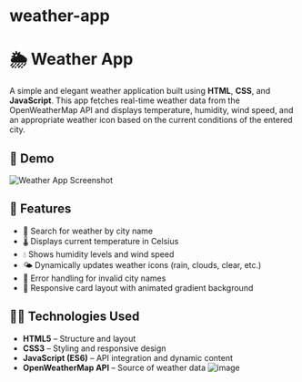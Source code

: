 # weather-app
# 🌦️ Weather App

A simple and elegant weather application built using **HTML**, **CSS**, and **JavaScript**. This app fetches real-time weather data from the OpenWeatherMap API and displays temperature, humidity, wind speed, and an appropriate weather icon based on the current conditions of the entered city.

## 📸 Demo

![Weather App Screenshot](images/demo.png) <!-- Replace with your own screenshot -->

## 🚀 Features

- 🔎 Search for weather by city name
- 🌡️ Displays current temperature in Celsius
- 💧 Shows humidity levels and wind speed
- 🌤️ Dynamically updates weather icons (rain, clouds, clear, etc.)
- 🔄 Error handling for invalid city names
- 🎨 Responsive card layout with animated gradient background

## 🧑‍💻 Technologies Used

- **HTML5** – Structure and layout
- **CSS3** – Styling and responsive design
- **JavaScript (ES6)** – API integration and dynamic content
- **OpenWeatherMap API** – Source of weather data
![image](https://github.com/user-attachments/assets/295bd57b-a58b-41fc-bd77-d1bc8b4fc81c)
